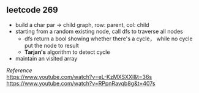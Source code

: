 leetcode 269
---------------------
- build a char par -> child graph, row: parent, col: child
- starting from a random existing node, call dfs to traverse all nodes
  - dfs return a bool showing whether there's a cycle， while no cycle put the node to result
  - **Tarjan's** algorithm to detect cycle
 - maintain an visited array
 
*Reference*<br/>
https://www.youtube.com/watch?v=eL-KzMXSXXI&t=36s<br/>
https://www.youtube.com/watch?v=RPpnRavqb8g&t=407s
